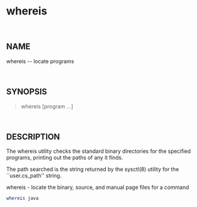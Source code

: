 # whereis

<br>

## NAME

whereis -- locate programs

<br>

## SYNOPSIS

> whereis [program ...]

<br>

## DESCRIPTION

The whereis utility checks the standard binary directories for the specified programs, printing out the paths of any it finds.

The path searched is the string returned by the sysctl(8) utility for the ``user.cs_path'' string.

whereis -  locate the binary, source, and manual page files for a command

```bash
whereis java
```
